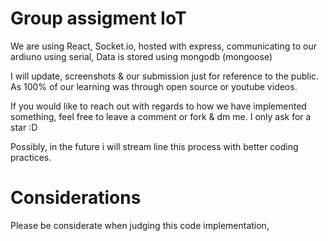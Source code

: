 # Group assigment IoT

  We are using React, Socket.io, hosted with express, communicating to our ardiuno using serial, Data is stored using mongodb (mongoose)

  I will update, screenshots & our submission just for reference to the public. As 100% of our learning was through open source or youtube videos.

  If you would like to reach out with regards to how we have implemented something, feel free to leave a comment or fork & dm me. I only ask for a star :D

  Possibly, in the future i will stream line this process with better coding practices.

# Considerations

  Please be considerate when judging this code implementation,